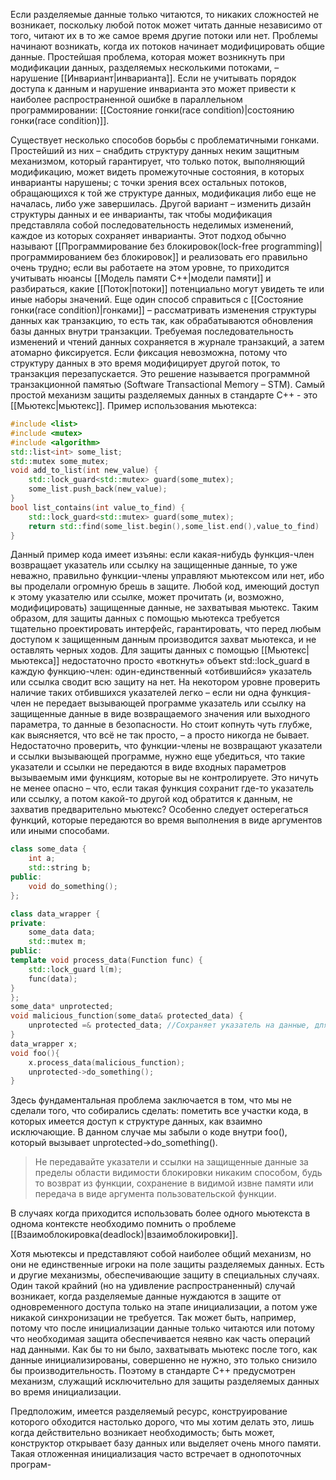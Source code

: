 Если разделяемые данные только читаются, то никаких сложностей не возникает, поскольку любой поток может читать данные независимо от того, читают их в то же самое время другие потоки или нет. Проблемы начинают возникать, когда их потоков начинает модифицировать общие данные. Простейшая проблема, которая может возникнуть при модификации данных, разделяемых несколькими потоками, – нарушение [[Инвариант|инварианта]]. Если не учитывать порядок доступа к данным и нарушение инварианта это может привести к наиболее распространенной ошибке в параллельном программировании: [[Состояние гонки(race condition)|состоянию гонки(race condition)]].
 
Существует несколько способов борьбы с проблематичными гонками. Простейший из них – снабдить структуру данных неким защитным механизмом, который гарантирует, что только поток, выполняющий модификацию, может видеть промежуточные состояния, в которых инварианты нарушены; с точки зрения всех остальных потоков, обращающихся к той же структуре данных, модификация либо еще не началась, либо уже завершилась. Другой вариант – изменить дизайн структуры данных и ее инварианты, так чтобы модификация представляла собой последовательность неделимых изменений, каждое из которых сохраняет инварианты. Этот подход обычно называют [[Программирование без блокировок(lock-free programming)|программированием без блокировок]] и реализовать его правильно очень трудно; если вы работаете на этом уровне, то приходится учитывать нюансы [[Модель памяти С++|модели памяти]] и разбираться, какие [[Поток|потоки]] потенциально могут увидеть те или иные наборы значений. 
Еще один способ справиться с [[Состояние гонки(race condition)|гонками]] – рассматривать изменения структуры данных как транзакцию, то есть так, как обрабатываются обновления базы данных внутри транзакции. Требуемая последовательность изменений и чтений данных сохраняется в журнале транзакций, а затем атомарно фиксируется. Если фиксация невозможна, потому что структуру данных в это время модифицирует другой поток, то транзакция перезапускается. Это решение называется программной транзакционной памятью (Software Transactional Memory – STM).
Самый простой механизм защиты разделяемых данных в стандарте С++ - это [[Мьютекс|мьютекс]].
Пример использования мьютекса:
```C++
#include <list>
#include <mutex>
#include <algorithm>
std::list<int> some_list; 
std::mutex some_mutex; 
void add_to_list(int new_value) { 
	std::lock_guard<std::mutex> guard(some_mutex); 
	some_list.push_back(new_value); 
} 
bool list_contains(int value_to_find) { 
	std::lock_guard<std::mutex> guard(some_mutex); 
	return std::find(some_list.begin(),some_list.end(),value_to_find) != some_list.end(); 
}
```
Данный пример кода имеет изъяны: если какая-нибудь функция-член возвращает указатель или ссылку на защищенные данные, то уже неважно, правильно функции-члены управляют мьютексом или нет, ибо вы проделали огромную брешь в защите. Любой код, имеющий доступ к этому указателю или ссылке, может прочитать (и, возможно, модифицировать) защищенные данные, не захватывая мьютекс. Таким образом, для защиты данных с помощью мьютекса требуется тщательно проектировать интерфейс, гарантировать, что перед любым доступом к защищенным данным производится захват мьютекса, и не оставлять черных ходов.
Для защиты данных с помощью [[Мьютекс|мьютекса]] недостаточно просто «воткнуть» объект std::lock_guard в каждую функцию-член: один-единственный «отбившийся» указатель или ссылка сводит всю защиту на нет. На некотором уровне проверить наличие таких отбившихся указателей легко – если ни одна функция-член не передает вызывающей программе указатель или ссылку на защищенные данные в виде возвращаемого значения или выходного параметра, то данные в безопасности. Но стоит копнуть чуть глубже, как выясняется, что всё не так просто, – а просто никогда не бывает. Недостаточно проверить, что функции-члены не возвращают указатели и ссылки вызывающей программе, нужно еще убедиться, что такие указатели и ссылки не передаются в виде входных параметров вызываемым ими функциям, которые вы не контролируете. Это ничуть не менее опасно – что, если такая функция сохранит где-то указатель или ссылку, а потом какой-то другой код обратится к данным, не захватив предварительно мьютекс? Особенно следует остерегаться функций, которые передаются во время выполнения в виде аргументов или иными способами.

```C++
class some_data { 
	int a; 
	std::string b;
public:
	void do_something();
}; 

class data_wrapper { 
private: 
	some_data data;
	std::mutex m;
public: 
template void process_data(Function func) { 
	std::lock_guard l(m);
	func(data);
} 
}; 
some_data* unprotected; 
void malicious_function(some_data& protected_data) {
	unprotected =& protected_data; //Сохраняет указатель на данные, для дальнейшего несанкционированного доступа.
} 
data_wrapper x;
void foo(){
	x.process_data(malicious_function);
	unprotected->do_something();
}
```

Здесь фундаментальная проблема заключается в том, что мы не сделали того, что собирались сделать: пометить все участки кода, в которых имеется доступ к структуре данных, как взаимно исключающие. В данном случае мы забыли о коде внутри foo(), который вызывает unprotected->do_something().

>Не передавайте указатели и ссылки на защищенные данные за пределы области видимости блокировки никаким способом, будь то возврат из функции, сохранение в видимой извне памяти или передача в виде аргумента пользовательской функции.

В случаях когда приходится использовать более одного мьютекста в однома контексте необходимо помнить о проблеме [[Взаимоблокировка(deadlock)|взаимоблокировки]].

Хотя мьютексы и представляют собой наиболее общий механизм, но они не единственные игроки на поле защиты разделяемых данных. Есть и другие механизмы, обеспечивающие защиту в специальных случаях. Один такой крайний (но на удивление распространенный) случай возникает, когда разделяемые данные нуждаются в защите от одновременного доступа только на этапе инициализации, а потом уже никакой синхронизации не требуется. Так может быть, например, потому что после инициализации данные только читаются или потому что необходимая защита обеспечивается неявно как часть операций над данными. Как бы то ни было, захватывать мьютекс после того, как данные инициализированы, совершенно не нужно, это только снизило бы производительность. Поэтому в стандарте C++ предусмотрен механизм, служащий исключительно для защиты разделяемых данных во время инициализации.

Предположим, имеется разделяемый ресурс, конструирование которого обходится настолько дорого, что мы хотим делать это, лишь когда действительно возникает необходимость; быть может, конструктор открывает базу данных или выделяет очень много памяти. Такая отложенная инициализация часто встречает в однопоточных програм-